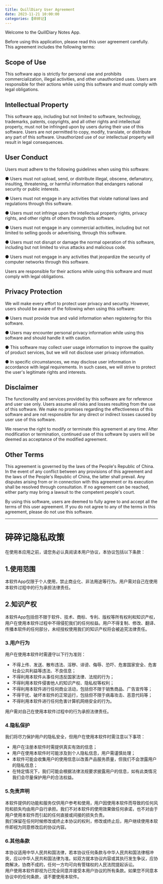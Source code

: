 ```yaml
---
title: QuillDiary User Agreement
date: 2023-11-21 10:00:00
categories: [碎碎记]
---
```


Welcome to the QuillDiary Notes App.

Before using this application, please read this user agreement carefully. This agreement includes the following terms:

## **Scope of Use**

This software app is strictly for personal use and prohibits commercialization, illegal activities, and other unauthorized uses. Users are responsible for their actions while using this software and must comply with legal obligations.

## **Intellectual Property**

This software app, including but not limited to software, technology, trademarks, patents, copyrights, and all other rights and intellectual property, must not be infringed upon by users during their use of this software. Users are not permitted to copy, modify, translate, or distribute any part of this software. Unauthorized use of our intellectual property will result in legal consequences.

## **User Conduct**

Users must adhere to the following guidelines when using this software:

● Users must not upload, send, or distribute illegal, obscene, defamatory, insulting, threatening, or harmful information that endangers national security or public interests.

● Users must not engage in any activities that violate national laws and regulations through this software.

● Users must not infringe upon the intellectual property rights, privacy rights, and other rights of others through this software.

● Users must not engage in any commercial activities, including but not limited to selling goods or advertising, through this software.

● Users must not disrupt or damage the normal operation of this software, including but not limited to virus attacks and malicious code.

● Users must not engage in any activities that jeopardize the security of computer networks through this software.

Users are responsible for their actions while using this software and must comply with legal obligations.

## **Privacy Protection**

We will make every effort to protect user privacy and security. However, users should be aware of the following when using this software:

● Users must provide true and valid information when registering for this software.

● Users may encounter personal privacy information while using this software and should handle it with caution.

● This software may collect user usage information to improve the quality of product services, but we will not disclose user privacy information.

● In specific circumstances, we may disclose user information in accordance with legal requirements. In such cases, we will strive to protect the user's legitimate rights and interests.

## **Disclaimer**

The functionality and services provided by this software are for reference and user use only. Users assume all risks and losses resulting from the use of this software. We make no promises regarding the effectiveness of this software and are not responsible for any direct or indirect losses caused by user use of this software.

We reserve the right to modify or terminate this agreement at any time. After modification or termination, continued use of this software by users will be deemed as acceptance of the modified agreement.

## **Other Terms**

This agreement is governed by the laws of the People's Republic of China. In the event of any conflict between any provisions of this agreement and the laws of the People's Republic of China, the latter shall prevail. Any disputes arising from or in connection with this agreement or its execution shall be resolved through consultation. If no agreement can be reached, either party may bring a lawsuit to the competent people's court.

By using this software, users are deemed to fully agree to and accept all the terms of this user agreement. If you do not agree to any of the terms in this agreement, please do not use this software.



---



# 碎碎记隐私政策

在使用本应用之前，请您务必认真阅读本用户协议，本协议包括以下条款：

## 1.使用范围
本软件App仅限于个人使用，禁止商业化、非法用途等行为。用户需对自己在使用本软件过程中的行为承担法律责任。
## 2.知识产权
本软件App包括但不限于软件、技术、商标、专利、版权等所有权利和知识产权，用户在使用本软件过程中不得侵犯我们的任何权益。用户不得复制、修改、翻译、传播本软件的任何部分，未经授权使用我们的知识产权将会被追究法律责任。
### 3.用户行为
用户在使用本软件时需遵守以下行为准则：

- 不得上传、发送、散布违法、淫秽、诽谤、侮辱、恐吓、危害国家安全、危害社会公共利益等违法、不良信息；
- 不得利用本软件从事任何违反国家法律、法规的行为；
- 不得利用本软件侵害他人的知识产权、隐私权等权利；
- 不得利用本软件进行任何商业活动，包括但不限于销售商品、广告宣传等；
- 不得干扰、破坏本软件的正常运行，包括但不限于病毒攻击、恶意代码等；
- 不得利用本软件进行任何危害计算机网络安全的行为。

用户需对自己在使用本软件过程中的行为承担法律责任。
### 4.隐私保护
我们将尽力保护用户的隐私安全，但用户在使用本软件时需注意以下事项：

- 用户在注册本软件时需提供真实有效的信息；
- 用户在使用本软件时可能涉及到个人隐私信息，用户需谨慎处理；
- 本软件可能会收集用户的使用信息以改善产品服务质量，但我们不会泄露用户的隐私信息；
- 在特定情况下，我们可能会根据法律法规要求披露用户的信息，如有此类情况我们会尽量保护用户的合法权益。
### 5.免责声明
本软件提供的功能和服务仅供用户参考和使用，用户因使用本软件而导致的任何风险和损失均由用户自行承担。我们不对本软件的使用效果做任何承诺，也不对由于用户使用本软件而引起的任何直接或间接的损失负责。<br />我们保留在任何时候修改或终止本协议的权利，修改或终止后，用户继续使用本软件即视为同意修改后的协议内容。
### 6.其他条款
本协议适用中华人民共和国法律，若本协议任何条款与中华人民共和国法律相冲突，应以中华人民共和国法律为准。如双方就本协议内容或其执行发生争议，应协商解决，协商不成的，任何一方均可向有管辖权的人民法院提起诉讼。<br />用户使用本软件即视为已完全同意并接受本用户协议的所有条款。如果您不同意本协议中的任何条款，请不要使用本软件。
